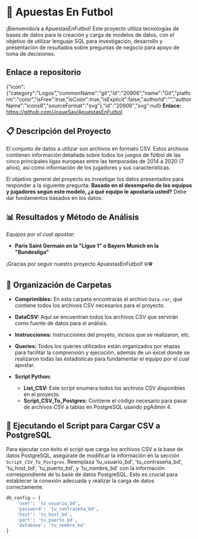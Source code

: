 # 🚀 Apuestas En Futbol

¡Bienvenido/a a ApuestasEnFutbol! Este proyecto utiliza tecnologías de bases de datos para la creación y carga de modelos de datos, con el objetivo de utilizar lenguaje SQL para investigación, desarrollo y presentación de resultados sobre preguntas de negocio para apoyo de toma de decisiones.

## Enlace a repositorio
{"icon":{"category":"Logos","commonName":"git","id":"20906","name":"Git","platform":"color","isFree":true,"isColor":true,"isExplicit":false,"authorId":"","authorName":"icons8","sourceFormat":"svg"},"id":"20906","svg":null}
**Enlace:** https://github.com/JosueSay/ApuestasEnFutbol

## 📋 Descripción del Proyecto

El conjunto de datos a utilizar son archivos en formato CSV. Estos archivos contienen información detallada sobre todos los juegos de fútbol de las cinco principales ligas europeas entre las temporadas de 2014 a 2020 (7 años), así como información de los jugadores y sus características.

El objetivo general del proyecto es investigar los datos presentados para responder a la siguiente pregunta: **Basado en el desempeño de los equipos y jugadores según este modelo, ¿a qué equipo le apostaría usted?** Debe dar fundamentos basados en los datos.

## 📊 Resultados y Método de Análisis

*Equipos por el cual apostar:*

- **Paris Saint Germain en la "Ligue 1" o Bayern Munich en la "Bundesliga"**

¡Gracias por seguir nuestro proyecto ApuestasEnFutbol! 🌐⚽️

## 📂 Organización de Carpetas

- **Comprimibles:** En esta carpeta encontrarás el archivo `Data.rar`, que contiene todos los archivos CSV necesarios para el proyecto.

- **DataCSV:** Aquí se encuentran todos los archivos CSV que servirán como fuente de datos para el análisis.

- **Instrucciones:** Instrucciones del proyeto, incisos que se realizaron, etc.

- **Queries:** Todos los queries utilizados están organizados por etapas para facilitar la comprensión y ejecución, además de un excel donde se realizaron todas las estadísticas para fundamentar el equipo por el cual apostar.

- **Script Python:**
  - **List_CSV:** Este script enumera todos los archivos CSV disponibles en el proyecto.
  - **Script_CSV_To_Postgres:** Contiene el código necesario para pasar de archivos CSV a tablas en PostgreSQL usando pgAdmin 4.

## 🚀 Ejecutando el Script para Cargar CSV a PostgreSQL

Para ejecutar con éxito el script que carga los archivos CSV a la base de datos PostgreSQL, asegúrate de modificar la información en la sección `Script_CSV_To_Postgres`. Reemplaza 'tu_usuario_bd', 'tu_contraseña_bd', 'tu_host_bd', 'tu_puerto_bd', y 'tu_nombre_bd' con la información correspondiente de tu base de datos PostgreSQL. Esto es crucial para establecer la conexión adecuada y realizar la carga de datos correctamente.

```python
db_config = {
    'user': 'tu_usuario_bd',
    'password': 'tu_contraseña_bd',
    'host': 'tu_host_bd',
    'port': 'tu_puerto_bd',
    'database': 'tu_nombre_bd'
}
